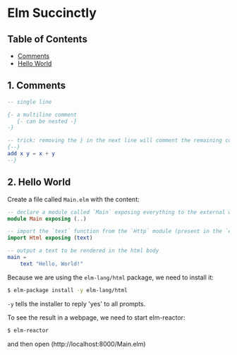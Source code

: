# Elm Succinctly

## Table of Contents

* [Comments](#1-comments)
* [Hello World](#2-hello-world)

## 1. Comments

```elm
-- single line
```

```elm
{- a multiline comment
   {- can be nested -}
-}
```

```elm
-- trick: removing the } in the next line will comment the remaining code
{--}
add x y = x + y
--}
```

## 2. Hello World

Create a file called `Main.elm` with the content:

```elm
-- declare a module called `Main` exposing everything to the external world
module Main exposing (..)

-- import the `text` function from the `Http` module (present in the `elm-lang/html` package)
import Html exposing (text)

-- output a text to be rendered in the html body
main =
    text "Hello, World!"
```

Because we are using the `elm-lang/html` package, we need to install it:

```bash
$ elm-package install -y elm-lang/html
```

`-y` tells the installer to reply 'yes' to all prompts.

To see the result in a webpage, we need to start elm-reactor:

```bash
$ elm-reactor
```

and then open (http://localhost:8000/Main.elm)
